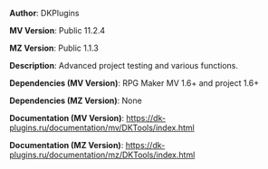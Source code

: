 **Author**: DKPlugins

**MV Version**: Public 11.2.4

**MZ Version**: Public 1.1.3

**Description**: Advanced project testing and various functions.

**Dependencies (MV Version)**: RPG Maker MV 1.6+ and project 1.6+

**Dependencies (MZ Version)**: None

**Documentation (MV Version)**: https://dk-plugins.ru/documentation/mv/DKTools/index.html

**Documentation (MZ Version)**: https://dk-plugins.ru/documentation/mz/DKTools/index.html